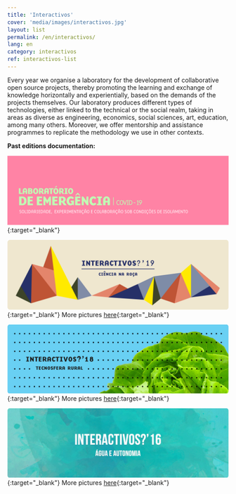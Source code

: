 ```yaml
---
title: 'Interactivos'
cover: 'media/images/interactivos.jpg'
layout: list
permalink: /en/interactivos/
lang: en
category: interactivos
ref: interactivos-list
---
```

Every year we organise a laboratory for the development of collaborative open source projects, thereby promoting the learning and exchange of knowledge horizontally and experientially, based on the demands of the projects themselves. Our laboratory produces different types of technologies, either linked to the technical or the social realm, taking in areas as diverse as engineering, economics, social sciences, art, education, among many others. Moreover, we offer mentorship and assistance programmes to replicate the methodology we use in other contexts.

  
**Past editions documentation:**
  
[![](/media/images/labdeemergencia1.jpg)](https://labdeemergencia.silo.org.br/){:target="_blank"}
  
[![](/media/images/interactivos19.jpg)](https://interactivos.silo.org.br/2019){:target="_blank"}
More pictures [here](https://www.flickr.com/photos/184616193@N07/albums/with/72157711069333713){:target="_blank"}
  
[![](/media/images/interactivos18.jpg)](https://interactivos.silo.org.br/2018){:target="_blank"}
More pictures [here](https://www.flickr.com/photos/silolatitude/albums){:target="_blank"}
  
[![](/media/images/interactivos16.jpg)](https://interactivos.silo.org.br/2016){:target="_blank"}
More pictures [here](https://www.flickr.com/photos/interactivos16/){:target="_blank"}
